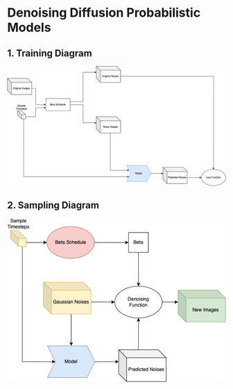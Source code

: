 # Denoising Diffusion Probabilistic Models

## 1. Training Diagram
<img src="./assets/training_diagram.png" alt="training_diagram" style="zoom:100%;" />

## 2. Sampling Diagram
<img src="./assets/sampling_diagram.png" alt="sampling_diagram" style="zoom:100%;" />
